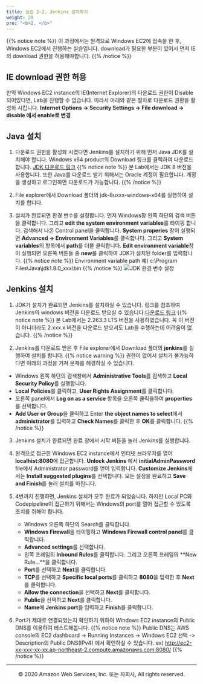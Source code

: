 ```yaml
---
title: 실습 2-2. Jenkins 설치하기
weight: 20
pre: "<b>2. </b>"
---
```


{{% notice note %}}
이 과정에서는 원격으로 Windows EC2에 접속을 한 후, Windows EC2에서 진행하는 실습입니다. download가 필요한 부분이 있어서 먼저 IE의 download 권한을 허용해야합니다.
{{% /notice %}}

## IE download 권한 허용
만약 Windows EC2 instance의 IE(Internet Explorer)의 다운로드 권한이 Disable되어있다면, Lab을 진행할 수 없습니다.
따라서 아래와 같은 절차로 다운로드 권환을 활성화 시킵니다.
**Internet Options -> Security Settings -> File download -> disable 에서 enable로 변경**  

## Java 설치
1. 다운로드 권한을 활성화 시켰다면 Jenkins를 설치하기 위해 먼저 Java JDK를 설치해야 합니다. Windows x64 product의 Download 링크를 클릭하여 다운로드합니다. [JDK 다운로드 링크](https://www.oracle.com/kr/java/technologies/javase/javase-jdk8-downloads.html)
{{% notice note %}}
본 Lab에서는 JDK 8 버전을 사용합니다.
또한 Java를 다운로드 받기 위해서는 Oracle 계정이 필요합니다. 계정을 생성하고 로그인하면 다운로드가 가능합니다.
{{% /notice %}}

1. File explorer에서 Download 폴더의 jdk-8uxxx-windows-x64를 실행하여 설치를 합니다.

2. 설치가 완료되면 환경 변수를 설정합니다. 먼저 Windows창 왼쪽 하단의 검색 버튼을 클릭합니다. 그리고 **edit the system environment variables**를 타이핑 합니다. 검색해서 나온 Control panel을 클릭합니다. **System properies** 창이 실행되면 **Advanced -> Environment Variables**를 클릭합니다. 그리고 **System variables**의 항목에서 **path**를 더블 클릭합니다.
**Edit environment variable**창이 실행되면 오른쪽 버튼들 중 **new**를 클릭하여 JDK가 설치된 folder를 입력합니다.
{{% notice note %}}
Environment variable path 예) c:\Program Files\Java\jdk1.8.0_xxx\bin
{{% /notice %}}
![JDK 환경 변수 설정](/images/ec2/jdkpath.png)


## Jenkins 설치
1. JDK가 설치가 완료되면 Jenkins를 설치하실 수 있습니다. 링크를 참조하여 Jenkins의 windows 버전을 다운로드 받으실 수 있습니다.[다운로드 링크](https://www.jenkins.io/download/)
{{% notice note %}}
본 Lab에서는 2.263.3 LTS 버전을 사용하였습니다. 꼭 이 버전이 아니더라도 2.xxx.x 버전을 다운로드 받으셔도 Lab을 수행하는데 어려움이 없습니다.
{{% /notice %}}

2. Jenkins를 다운로드 받은 후 File explorer에서 Download 폴더의 **jenkins**를 실행하여 설치를 합니다.
{{% notice warning %}}
권한이 없어서 설치가 불가능하다면 아래의 과정을 거쳐 문제를 해결하실 수 있습니다.
- Windows 왼쪽 하단의 검색창에서 **Administrative Tools**를 검색하고 **Local Security Policy**를 실행합니다.
- **Local Policies**를 클릭하고, **User Rights Assignment**를 클릭합니다.
- 오른쪽 panel에서 **Log on as a service** 항목을 오른쪽 클릭을하여 **properties**를 선택합니다.
- **Add User or Group**을 클릭하고 Enter **the object names to select**에서 **administrator**를 입력하고 **Check Names**를 클릭한 후 **OK**를 클릭합니다.
{{% /notice %}}

3. Jenkins 설치가 완료되면 완료 창에서 시작 버튼을 눌러 Jenkins를 실행합니다.

4. 원격으로 접근한 Windows EC2 instance에서 인터넷 브라우저를 열어 **localhist:8080**에 접근합니다. **Unlock Jenkins** 에서 **initialAdminPassword** file에서 Administrator password를 얻어 입력합니다. **Customize Jenkins**에서는 **Install suggested plugins**를 선택합니다. 모든 설정을 완료하고 **Save and Finish**를 눌러 설치를 마칩니다.

5. 4번까지 진행하면, Jenkins 설치가 모두 완료가 되었습니다. 하지만 Local PC와 Codepipeline이 접근하기 위해서는 Windows의 port를 열어 접근할 수 있도록 조치를 취해야 합니다. 
   - Windows 오른쪽 하단의 Search를 클릭합니다. 
   - **Windows Firewall**을 타이핑하고 **Windows Firewall control panel**를 클릭합니다.
   - **Advanced settings**를 선택합니다.
   - 왼쪽 프레임의 **Inbound Rules**를 클릭합니다. 그리고 오른쪽 프레임의 **New Rule...**을 클릭합니다.
   - **Port**를 선택하고 **Next**를 클릭합니다.
   - **TCP**를 선택하고 **Specific local ports**를 클릭하고 **8080**을 입력한 후 **Next**를 클릭합니다.
   - **Allow the connection**을 선택하고 **Next**를 클릭합니다.
   - **Public**을 선택하고 **Next**를 클릭합니다.
   - **Name**에 **Jenkins port**를 입력하고 **Finish**를 클릭합니다.

6. Port가 제대로 연결되었는지 확인하기 위하여 Windows EC2 instance의 Public DNS를 이용하여 테스트해봅니다.
{{% notice note %}}
Public DNS는 AWS console의 EC2 dashboard -> Running Instances -> Windows EC2 선택 -> Description의 Public DNS(IPv4) 에서 확인하실 수 있습니다.
ex) http://ec2-xx-xxx-xx-xx.ap-northeast-2.compute.amazonaws.com:8080/
{{% /notice %}}


---
<p align="center">
© 2020 Amazon Web Services, Inc. 또는 자회사, All rights reserved.
</p>
